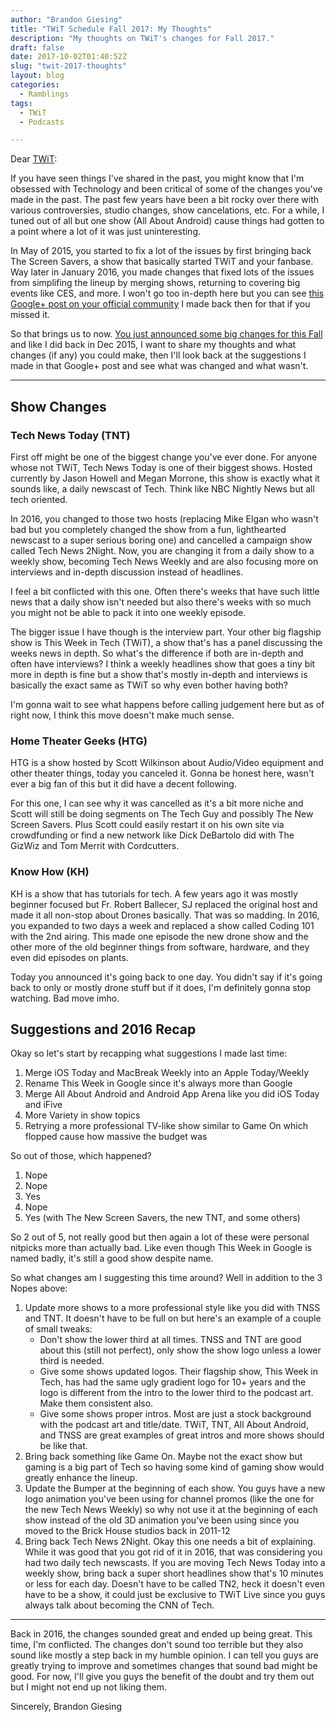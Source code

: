 ```yaml
---
author: "Brandon Giesing"
title: "TWiT Schedule Fall 2017: My Thoughts"
description: "My thoughts on TWiT's changes for Fall 2017."
draft: false
date: 2017-10-02T01:40:52Z
slug: "twit-2017-thoughts"
layout: blog
categories:
  - Ramblings
tags:
  - TWiT
  - Podcasts

---
```


Dear [TWiT][twit]:

If you have seen things I've shared in the past, you might know that I'm
obsessed with Technology and been critical of some of the changes you've made in
the past. The past few years have been a bit rocky over there with various
controversies, studio changes, show cancelations, etc. For a while, I tuned out
of all but one show (All About Android) cause things had gotten to a point where
a lot of it was just uninteresting.

In May of 2015, you started to fix a lot of the issues by first bringing back
The Screen Savers, a show that basically started TWiT and your fanbase. Way
later in January 2016, you made changes that fixed lots of the issues from
simplifing the lineup by merging shows, returning to covering big events like
CES, and more. I won't go too in-depth here but you can see [this Google+ post
on your official community][google+] I made back then for that if you missed it.

So that brings us to now. [You just announced some big changes for this
Fall][announcement] and like I did back in Dec 2015, I want to share my thoughts
and what changes (if any) you could make, then I'll look back at the suggestions
I made in that Google+ post and see what was changed and what wasn't.

---

## Show Changes

### Tech News Today (TNT)

First off might be one of the biggest change you've ever done. For anyone whose
not TWiT, Tech News Today is one of their biggest shows. Hosted currently by
Jason Howell and Megan Morrone, this show is exactly what it sounds like, a
daily newscast of Tech. Think like NBC Nightly News but all tech oriented.

In 2016, you changed to those two hosts (replacing Mike Elgan who wasn't bad but
you completely changed the show from a fun, lighthearted newscast to a super
serious boring one) and cancelled a campaign show called Tech News 2Night. Now,
you are changing it from a daily show to a weekly show, becoming Tech News
Weekly and are also focusing more on interviews and in-depth discussion instead
of headlines.

I feel a bit conflicted with this one. Often there's weeks that have such little
news that a daily show isn't needed but also there's weeks with so much you
might not be able to pack it into one weekly episode.

The bigger issue I have though is the interview part. Your other big flagship
show is This Week in Tech (TWiT), a show that's has a panel discussing the weeks
news in depth. So what's the difference if both are in-depth and often have
interviews? I think a weekly headlines show that goes a tiny bit more in depth
is fine but a show that's mostly in-depth and interviews is basically the exact
same as TWiT so why even bother having both?

I'm gonna wait to see what happens before calling judgement here but as of right
now, I think this move doesn't make much sense.

### Home Theater Geeks (HTG)

HTG is a show hosted by Scott Wilkinson about Audio/Video equipment and other
theater things, today you canceled it.  Gonna be honest here, wasn't ever a big
fan of this but it did have a decent following.

For this one, I can see why it was cancelled as it's a bit more niche and Scott
will still be doing segments on The Tech Guy and possibly The New Screen Savers.
Plus Scott could easily restart it on his own site via crowdfunding or find a
new network like Dick DeBartolo did with The GizWiz and Tom Merrit with
Cordcutters.

### Know How (KH)

KH is a show that has tutorials for tech. A few years ago it was mostly beginner
focused but Fr. Robert Ballecer, SJ replaced the original host and made it all
non-stop about Drones basically. That was so madding. In 2016, you expanded to
two days a week and replaced a show called Coding 101 with the 2nd airing. This
made one episode the new drone show and the other more of the old beginner
things from software, hardware, and they even did episodes on plants.

Today you announced it's going back to one day. You didn't say if it's going
back to only or mostly drone stuff but if it does, I'm definitely gonna stop
watching. Bad move imho.

## Suggestions and 2016 Recap

Okay so let's start by recapping what suggestions I made last time:

1. Merge iOS Today and MacBreak Weekly into an Apple Today/Weekly
2. Rename This Week in Google since it's always more than Google
3. Merge All About Android and Android App Arena like you did iOS Today and
   iFive
4. More Variety in show topics
5. Retrying a more professional TV-like show similar to Game On which flopped
   cause how massive the budget was

So out of those, which happened?

1. Nope
2. Nope
3. Yes
4. Nope
5. Yes (with The New Screen Savers, the new TNT, and some others)

So 2 out of 5, not really good but then again a lot of these were personal
nitpicks more than actually bad. Like even though This Week in Google is named
badly, it's still a good show despite name.

So what changes am I suggesting this time around? Well in addition to the 3
Nopes above:

1. Update more shows to a more professional style like you did with TNSS and
   TNT. It doesn't have to be full on but here's an example of a couple of small
   tweaks:
    - Don't show the lower third at all times. TNSS and TNT are good about this
      (still not perfect), only show the show logo unless a lower third is
      needed.
    - Give some shows updated logos. Their flagship show, This Week in Tech, has
      had the same ugly gradient logo for 10+ years and the logo is different
      from the intro to the lower third to the podcast art. Make them consistent
      also.
    - Give some shows proper intros. Most are just a stock background with the
      podcast art and title/date. TWiT, TNT, All About Android, and TNSS are
      great examples of great intros and more shows should be like that.
2. Bring back something like Game On. Maybe not the exact show but gaming is a
   big part of Tech so having some kind of gaming show would greatly enhance the
   lineup.
3. Update the Bumper at the beginning of each show. You guys have a new logo
   animation you've been using for channel promos (like the one for the new Tech
   News Weekly) so why not use it at the beginning of each show instead of the
   old 3D animation you've been using since you moved to the Brick House studios
   back in 2011-12
4. Bring back Tech News 2Night. Okay this one needs a bit of explaining. While
   it was good that you got rid of it in 2016, that was considering you had two
   daily tech newscasts. If you are moving Tech News Today into a weekly show,
   bring back a super short headlines show that's 10 minutes or less for each
   day. Doesn't have to be called TN2, heck it doesn't even have to be a show,
   it could just be exclusive to TWiT Live since you guys always talk about
   becoming the CNN of Tech.

---

Back in 2016, the changes sounded great and ended up being great. This time, I'm
conflicted. The changes don't sound too terrible but they also sound like mostly
a step back in my humble opinion. I can tell you guys are greatly trying to
improve and sometimes changes that sound bad might be good. For now, I'll give
you guys the benefit of the doubt and try them out but I might not end up not
liking them.

Sincerely, Brandon Giesing

[twit]: https://twit.tv
[google+]: https://plus.google.com/+BrandonGiesing/posts/ajrvrtLk1xv
[announcement]: https://www.twit.tv/posts/inside-twit/changes-twit-lineup-fall-2017
